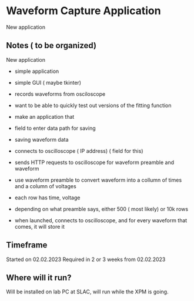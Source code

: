 # Waveform Capture Application
New application

## Notes ( to be organized)
New application
- simple application
- simple GUI ( maybe tkinter)
- records waveforms from osciloscope
- want to be able to quickly test out versions of the fitting function

- make an application that 
- field to enter data path for saving
- saving waveform data
- connects to oscilloscope ( IP address) ( field for this)
- sends HTTP requests to oscilloscope for waveform preamble and waveform
- use waveform preamble to convert waveform into a collumn of times and a column of voltages
- each row has time, voltage
- depending on what preamble says, either 500 ( most likely) or 10k rows
- when launched, connects to oscilloscope, and for every waveform that comes, it will store it

## Timeframe
Started on 02.02.2023
Required in 2 or 3 weeks from 02.02.2023

## Where will it run?
Will be installed on lab PC at SLAC, will run while the XPM is going.
